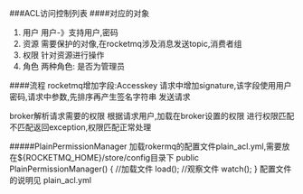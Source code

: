 ###ACL访问控制列表
####对应的对象
1. 用户
用户-》支持用户,密码
2. 资源
需要保护的对像,在rocketmq涉及消息发送topic,消费者组
3. 权限
针对资源进行操作
4. 角色
两种角色: 是否为管理员

####流程
rocketmq增加字段:Accesskey
请求中增加signature,该字段使用用户密码,请求中参数,先排序再产生签名字符串
发送请求

broker解析请求需要的权限
根据请求用户,加载在broker设置的权限
进行权限匹配
不匹配返回exception,权限匹配正常处理


#####PlainPermissionManager 
加载rokermq的配置文件plain_acl.yml,需要放在${ROCKETMQ_HOME}/store/config目录下
public PlainPermissionManager() {
        //加载文件
        load();
        //观察文件
        watch();
}
配置文件的说明见 plain_acl.yml